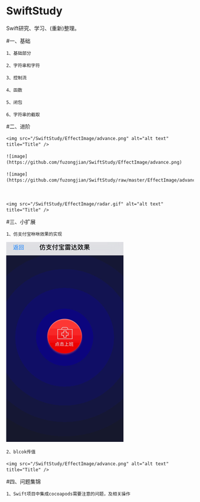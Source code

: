 # SwiftStudy
Swift研究、学习、(重新)整理。

#一、基础

    1、基础部分
    
    2、字符串和字符

    3、控制流
    
    4、函数

    5、闭包

    6、字符串的截取

    
#二、进阶

    <img src="/SwiftStudy/EffectImage/advance.png" alt="alt text" title="Title" />
     
    ![image](https://github.com/fuzongjian/SwiftStudy/EffectImage/advance.png)
    
    ![image](https://github.com/fuzongjian/SwiftStudy/raw/master/EffectImage/advance.png)
    
    

    <img src="/SwiftStudy/EffectImage/radar.gif" alt="alt text" title="Title" />


#三、小扩展

    1、仿支付宝咻咻效果的实现
   <img src="/SwiftStudy/EffectImage/radar.gif" alt="alt text" title="Title" />
    
    2、blcok传值
    
    <img src="/SwiftStudy/EffectImage/advance.png" alt="alt text" title="Title" />


#四、问题集锦  

    1、Swift项目中集成cocoapods需要注意的问题，及相关操作
